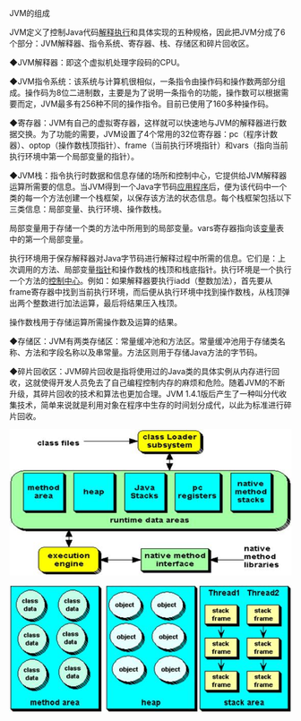 JVM的组成

JVM定义了控制Java代码[解释执行](http://baike.so.com/doc/358371.html)和具体实现的五种规格，因此把JVM分成了6个部分：JVM解释器、指令系统、寄存器、栈、存储区和碎片回收区。

◆JVM解释器：即这个虚拟机处理字段码的CPU。

◆JVM指令系统：该系统与计算机很相似，一条指令由操作码和操作数两部分组成。操作码为8位二进制数，主要是为了说明一条指令的功能，操作数可以根据需要而定，JVM最多有256种不同的操作指令。目前已使用了160多种操作码。

◆寄存器：JVM有自己的虚拟寄存器，这样就可以快速地与JVM的解释器进行数据交换。为了功能的需要，JVM设置了4个常用的32位寄存器：pc（程序计数器）、optop（操作数栈顶指针）、frame（当前执行环境指针）和vars（指向当前执行环境中第一个局部变量的指针）。

◆JVM栈：指令执行时数据和信息存储的场所和控制中心，它提供给JVM解释器运算所需要的信息。当JVM得到一个Java字节码[应用程序](http://baike.so.com/doc/3417785.html)后，便为该代码中一个类的每一个方法创建一个栈框架，以保存该方法的状态信息。每个栈框架包括以下三类信息：局部变量、执行环境、操作数栈。

局部变量用于存储一个类的方法中所用到的局部变量。vars寄存器指向该[变量](http://baike.so.com/doc/2977483.html)表中的第一个局部变量。

执行环境用于保存解释器对Java字节码进行解释过程中所需的信息。它们是：上次调用的方法、局部变量[指针](http://baike.so.com/doc/1043844.html)和操作数栈的栈顶和栈底指针。执行环境是一个执行一个方法的[控制中心](http://baike.so.com/doc/6291333.html)。例如：如果解释器要执行iadd（整数加法），首先要从frame寄存器中找到当前执行环境，而后便从执行环境中找到操作数栈，从栈顶弹出两个整数进行加法运算，最后将结果压入栈顶。

操作数栈用于存储运算所需操作数及运算的结果。

◆存储区：JVM有两类存储区：常量缓冲池和方法区。常量缓冲池用于存储类名称、方法和字段名称以及串常量。方法区则用于存储Java方法的字节码。



◆碎片回收区：JVM碎片回收是指将使用过的Java类的具体实例从内存进行回收，这就使得开发人员免去了自己编程控制内存的麻烦和危险。随着JVM的不断升级，其碎片回收的技术和算法也更加合理。JVM 1.4.1版后产生了一种叫分代收集技术，简单来说就是利用对象在程序中生存的时间划分成代，以此为标准进行碎片回收。

![](/assets/jvmarch1.png)

![](/assets/jvmarch2.png)

